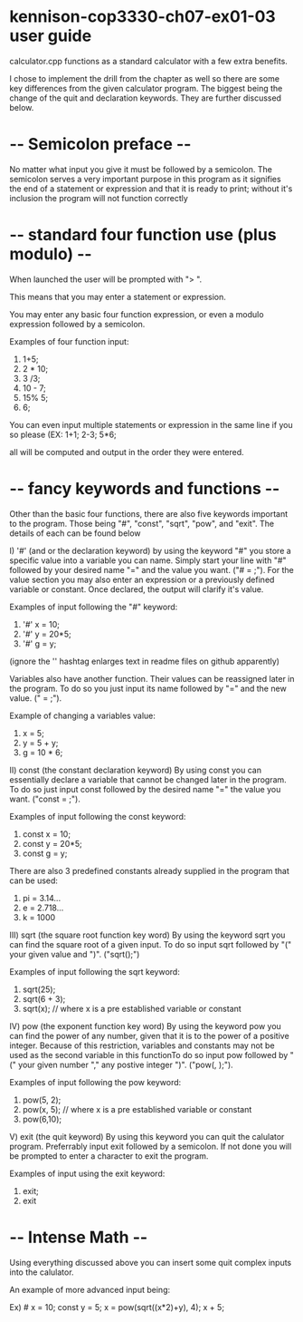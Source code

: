 # kennison-cop3330-ch07-ex01-03 user guide

calculator.cpp functions as a standard calculator with a few extra benefits.

I chose to implement the drill from the chapter as well so there are some key differences from the
given calculator program. The biggest being the change of the quit and declaration keywords. They
are further discussed below.

# -- Semicolon preface --

No matter what input you give it must be followed by a semicolon. The semicolon serves a very
important purpose in this program as it signifies the end of a statement or expression and
that it is ready to print; without it's inclusion the program will not function correctly

# -- standard four function use (plus modulo) --

When launched the user will be prompted with "> ".

This means that you may enter a statement or expression.

You may enter any basic four function expression, or even a modulo expression followed by a semicolon.

Examples of four function input:
1) 1+5;
2) 2 * 10;
3) 3 /3;
4) 10 - 7;
5) 15% 5;
6) 6;

You can even input multiple statements or expression in the same line if you so please (EX: 1+1; 2-3; 5*6;

all will be computed and output in the order they were entered.

# -- fancy keywords and functions --

Other than the basic four functions, there are also five keywords important to the program.
Those being "#", "const", "sqrt", "pow", and "exit". The details of each can be found below

I) '#' (and or the declaration keyword)
  by using the keyword "#" you store a specific value into a variable you can name.
  Simply start your line with "#" followed by your desired name "=" and the value you want.
  ("# <name> = <value>;"). For the value section you may also enter an expression or a 
  previously defined variable or constant. Once declared, the output will clarify it's value.
  
  Examples of input following the "#" keyword:
  1) '#' x = 10;
  2) '#' y = 20*5;
  3) '#' g = y;
  
  (ignore the '' hashtag enlarges text in readme files on github apparently)
  
  Variables also have another function. Their values can be reassigned later in the program.
  To do so you just input its name followed by "=" and the new value. 
  ("<existing variable> = <new value>;").
  
  Example of changing a variables value:
  1) x = 5;
  2) y = 5 + y;
  3) g = 10 * 6;

II) const (the constant declaration keyword)
  By using const you can essentially declare a variable that cannot be changed later in the program.
  To do so just input const followed by the desired name "=" the value you want.
  ("const <name> = <value>;").
  
  Examples of input following the const keyword:
  1) const x = 10;
  2) const y = 20*5;
  3) const g = y;
  
  There are also 3 predefined constants already supplied in the program that can be used:
  1) pi = 3.14...
  2) e = 2.718...
  3) k = 1000
  
III) sqrt (the square root function key word)
  By using the keyword sqrt you can find the square root of a given input. To do so input sqrt 
  followed by "(" your given value and ")". ("sqrt(<value>);")
  
  Examples of input following the sqrt keyword:
  1) sqrt(25);
  2) sqrt(6 + 3);
  3) sqrt(x); // where x is a pre established variable or constant
  
IV) pow (the exponent function key word)
  By using the keyword pow you can find the power of any number, given that it is to the power of 
  a positive integer. Because of this restriction, variables and constants may not be used as 
  the second variable in this functionTo do so input pow followed by "(" your given number "," any
  postive integer ")". ("pow(<value>, <positive integer>);"). 
  
  Examples of input following the pow keyword:
  1) pow(5, 2);
  2) pow(x, 5); // where x is a pre established variable or constant
  3) pow(6,10);
  
V) exit (the quit keyword)
  By using this keyword you can quit the calulator program. Preferrably input exit followed by a 
  semicolon. If not done you will be prompted to enter a character to exit the program.
  
  Examples of input using the exit keyword:
  1) exit;
  2) exit
  
# -- Intense Math --
  Using everything discussed above you can insert some quit complex inputs into the calulator.
  
  An example of more advanced input being:
  
  Ex) # x = 10; const y = 5; x = pow(sqrt((x*2)+y), 4); x + 5;
  
 
